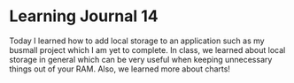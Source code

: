 # Learning Journal 14
Today I learned how to add local storage to an application such as my busmall project which I am yet to complete. In class, we learned about local storage in general which can be very useful when keeping unnecessary things out of your RAM. Also, we learned more about charts!
